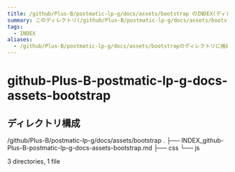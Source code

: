 ```yaml
---
title: /github/Plus-B/postmatic-lp-g/docs/assets/bootstrap のINDEX(ディレクトリ概要)
summary: このディレクトリ(/github/Plus-B/postmatic-lp-g/docs/assets/bootstrap)は[TODO:XXXX(このディレクトリに保存するファイルの説明を書く)]を格納する場所です。
tags:
  - INDEX
aliases:
  - /github/Plus-B/postmatic-lp-g/docs/assets/bootstrapのディレクトリに格納されている資料について(INDEX:索引)
---
```


# github-Plus-B-postmatic-lp-g-docs-assets-bootstrap

## ディレクトリ構成

/github/Plus-B/postmatic-lp-g/docs/assets/bootstrap
.
├── INDEX_github-Plus-B-postmatic-lp-g-docs-assets-bootstrap.md
├── css
└── js

3 directories, 1 file
